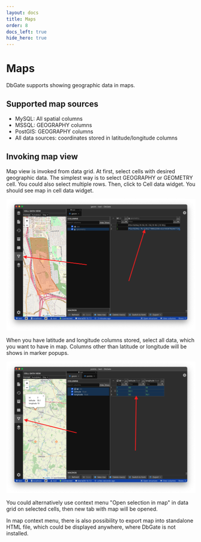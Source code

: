 ```yaml
---
layout: docs
title: Maps
order: 8
docs_left: true
hide_hero: true
---
```


# Maps
DbGate supports showing geographic data in maps. 

## Supported map sources
- MySQL: All spatial columns
- MSSQL: GEOGRAPHY columns
- PostGIS: GEOGRAPHY columns
- All data sources: coordinates stored in latitude/longitude columns

## Invoking map view
Map view is invoked from data grid. At first, select cells with desired geographic data. The simplest way is to select GEOGRAPHY or GEOMETRY cell. You could also select multiple rows. Then, click to Cell data widget. You should see map in cell data widget.

<img src='/assets/docs/map1.png' />

When you have latitude and longitude columns stored, select all data, which you want to have in map. Columns other than latitude or longitude will be shows in marker popups.

<img src='/assets/docs/map2.png' />

You could alternatively use context menu "Open selection in map" in data grid on selected cells, then new tab with map will be opened.

In map context menu, there is also possibility to export map into standalone HTML file, which could be displayed anywhere, where DbGate is not installed.